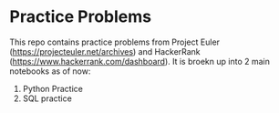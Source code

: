 # Practice Problems

This repo contains practice problems from Project Euler (https://projecteuler.net/archives) and HackerRank (https://www.hackerrank.com/dashboard). 
It is broekn up into 2 main notebooks as of now:

1. Python Practice
2. SQL practice
